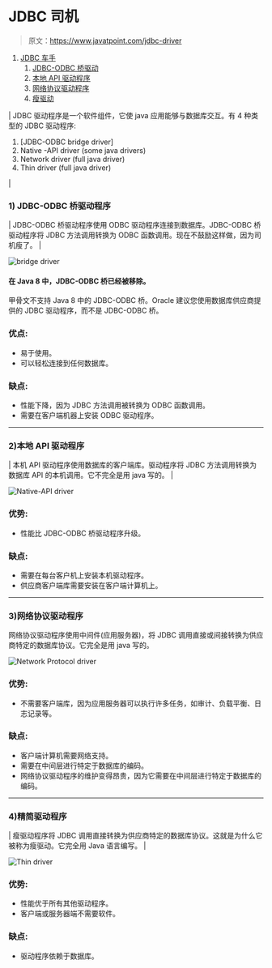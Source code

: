 # JDBC 司机

> 原文：<https://www.javatpoint.com/jdbc-driver>

1.  [JDBC 车手](#)
    1.  [JDBC-ODBC 桥驱动](#driver1)
    2.  [本地 API 驱动程序](#driver2)
    3.  [网络协议驱动程序](#driver3)
    4.  [瘦驱动](#driver4)

| JDBC 驱动程序是一个软件组件，它使 java 应用能够与数据库交互。有 4 种类型的 JDBC 驱动程序:

1.  [JDBC-ODBC bridge driver]
2.  Native -API driver (some java drivers)
3.  Network driver (full java driver)
4.  Thin driver (full java driver)

 |

### 1) JDBC-ODBC 桥驱动程序

| JDBC-ODBC 桥驱动程序使用 ODBC 驱动程序连接到数据库。JDBC-ODBC 桥驱动程序将 JDBC 方法调用转换为 ODBC 函数调用。现在不鼓励这样做，因为司机瘦了。 |

![bridge driver](../img/dd9ec3238526205e24ec4a1995d0e2be.png)

#### 在 Java 8 中，JDBC-ODBC 桥已经被移除。

甲骨文不支持 Java 8 中的 JDBC-ODBC 桥。Oracle 建议您使用数据库供应商提供的 JDBC 驱动程序，而不是 JDBC-ODBC 桥。

### 优点:

*   易于使用。
*   可以轻松连接到任何数据库。

### 缺点:

*   性能下降，因为 JDBC 方法调用被转换为 ODBC 函数调用。
*   需要在客户端机器上安装 ODBC 驱动程序。

* * *

### 2)本地 API 驱动程序

| 本机 API 驱动程序使用数据库的客户端库。驱动程序将 JDBC 方法调用转换为数据库 API 的本机调用。它不完全是用 java 写的。 |

![Native-API driver](../img/0fc9966b2e004d5b5f74cd3ddb17bce7.png)

### 优势:

*   性能比 JDBC-ODBC 桥驱动程序升级。

### 缺点:

*   需要在每台客户机上安装本机驱动程序。
*   供应商客户端库需要安装在客户端计算机上。

* * *

### 3)网络协议驱动程序

网络协议驱动程序使用中间件(应用服务器)，将 JDBC 调用直接或间接转换为供应商特定的数据库协议。它完全是用 java 写的。

![Network Protocol driver](../img/e6d73884ed8bc5827b186acb95a38a96.png)

### 优势:

*   不需要客户端库，因为应用服务器可以执行许多任务，如审计、负载平衡、日志记录等。

### 缺点:

*   客户端计算机需要网络支持。
*   需要在中间层进行特定于数据库的编码。
*   网络协议驱动程序的维护变得昂贵，因为它需要在中间层进行特定于数据库的编码。

* * *

### 4)精简驱动程序

| 瘦驱动程序将 JDBC 调用直接转换为供应商特定的数据库协议。这就是为什么它被称为瘦驱动。它完全用 Java 语言编写。 |

![Thin driver](../img/d927704b5375b4bcdd661efbca73be3b.png)

### 优势:

*   性能优于所有其他驱动程序。
*   客户端或服务器端不需要软件。

### 缺点:

*   驱动程序依赖于数据库。